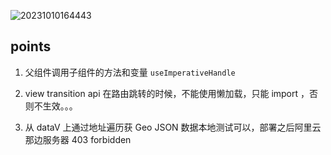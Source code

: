 ![20231010164443](https://cdn.jsdelivr.net/gh/pinky-pig/pic-bed/images20231010164443.png)


## points

1. 父组件调用子组件的方法和变量 `useImperativeHandle`

2. view transition api 在路由跳转的时候，不能使用懒加载，只能 import ，否则不生效。。。

3. 从 dataV 上通过地址遍历获 Geo JSON 数据本地测试可以，部署之后阿里云那边服务器 403 forbidden
